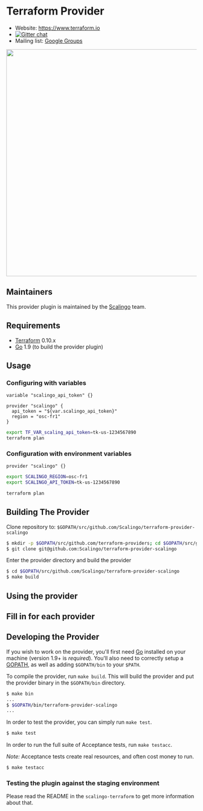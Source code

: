 Terraform Provider
==================

- Website: https://www.terraform.io
- [![Gitter chat](https://badges.gitter.im/hashicorp-terraform/Lobby.png)](https://gitter.im/hashicorp-terraform/Lobby)
- Mailing list: [Google Groups](http://groups.google.com/group/terraform-tool)

<img src="https://cdn.rawgit.com/hashicorp/terraform-website/master/content/source/assets/images/logo-hashicorp.svg" width="600px">

Maintainers
-----------

This provider plugin is maintained by the [Scalingo](https://scalingo.com) team.

Requirements
------------

-	[Terraform](https://www.terraform.io/downloads.html) 0.10.x
-	[Go](https://golang.org/doc/install) 1.9 (to build the provider plugin)

Usage
---------------------

### Configuring with variables

```
variable "scalingo_api_token" {}

provider "scalingo" {
  api_token = "${var.scalingo_api_token}"
  region = "osc-fr1"
}
```

```bash
export TF_VAR_scaling_api_token=tk-us-1234567890
terraform plan
```

### Configuration with environment variables

```
provider "scalingo" {}
```

```bash
export SCALINGO_REGION=osc-fr1
export SCALINGO_API_TOKEN=tk-us-1234567890

terraform plan
```



Building The Provider
---------------------

Clone repository to: `$GOPATH/src/github.com/Scalingo/terraform-provider-scalingo`

```sh
$ mkdir -p $GOPATH/src/github.com/terraform-providers; cd $GOPATH/src/github.com/Scalingo
$ git clone git@github.com:Scalingo/terraform-provider-scalingo
```

Enter the provider directory and build the provider

```sh
$ cd $GOPATH/src/github.com/Scalingo/terraform-provider-scalingo
$ make build
```

Using the provider
----------------------
## Fill in for each provider

Developing the Provider
---------------------------

If you wish to work on the provider, you'll first need
[Go](http://www.golang.org) installed on your machine (version 1.9+ is
*required*). You'll also need to correctly setup a
[GOPATH](http://golang.org/doc/code.html#GOPATH), as well as adding
`$GOPATH/bin` to your `$PATH`.

To compile the provider, run `make build`. This will build the provider and put
the provider binary in the `$GOPATH/bin` directory.

```sh
$ make bin
...
$ $GOPATH/bin/terraform-provider-scalingo
...
```

In order to test the provider, you can simply run `make test`.

```sh
$ make test
```

In order to run the full suite of Acceptance tests, run `make testacc`.

*Note:* Acceptance tests create real resources, and often cost money to run.

```sh
$ make testacc
```

### Testing the plugin against the staging environment

Please read the README in the `scalingo-terraform` to get more information about
that.
